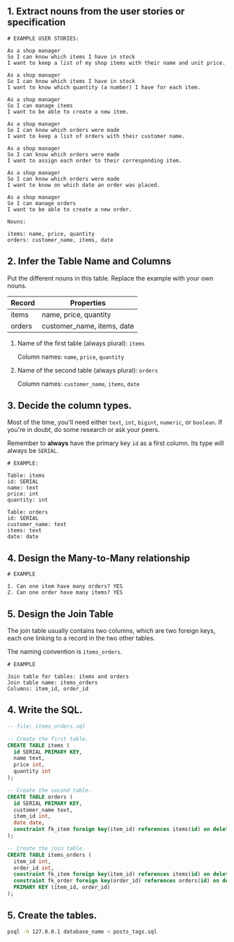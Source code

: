 ## 1. Extract nouns from the user stories or specification

```
# EXAMPLE USER STORIES:

As a shop manager
So I can know which items I have in stock
I want to keep a list of my shop items with their name and unit price.

As a shop manager
So I can know which items I have in stock
I want to know which quantity (a number) I have for each item.

As a shop manager
So I can manage items
I want to be able to create a new item.

As a shop manager
So I can know which orders were made
I want to keep a list of orders with their customer name.

As a shop manager
So I can know which orders were made
I want to assign each order to their corresponding item.

As a shop manager
So I can know which orders were made
I want to know on which date an order was placed. 

As a shop manager
So I can manage orders
I want to be able to create a new order.
```

```
Nouns:

items: name, price, quantity
orders: customer_name, items, date
```

## 2. Infer the Table Name and Columns

Put the different nouns in this table. Replace the example with your own nouns.

| Record                | Properties          |
| --------------------- | ------------------  |
| items                 | name, price, quantity
| orders                | customer_name, items, date

1. Name of the first table (always plural): `items` 

    Column names: `name`, `price`, `quantity`

2. Name of the second table (always plural): `orders` 

    Column names: `customer_name`, `items`, `date`

## 3. Decide the column types.

Most of the time, you'll need either `text`, `int`, `bigint`, `numeric`, or `boolean`. If you're in doubt, do some research or ask your peers.

Remember to **always** have the primary key `id` as a first column. Its type will always be `SERIAL`.

```
# EXAMPLE:

Table: items
id: SERIAL
name: text
price: int
quantity: int

Table: orders
id: SERIAL
customer_name: text
items: text
date: date
```

## 4. Design the Many-to-Many relationship

```
# EXAMPLE

1. Can one item have many orders? YES
2. Can one order have many items? YES
```

## 5. Design the Join Table

The join table usually contains two columns, which are two foreign keys, each one linking to a record in the two other tables.

The naming convention is `items_orders`.

```
# EXAMPLE

Join table for tables: items and orders
Join table name: items_orders
Columns: item_id, order_id
```

## 4. Write the SQL.

```sql
-- file: items_orders.sql

-- Create the first table.
CREATE TABLE items (
  id SERIAL PRIMARY KEY,
  name text,
  price int,
  quantity int
);

-- Create the second table.
CREATE TABLE orders (
  id SERIAL PRIMARY KEY,
  customer_name text,
  item_id int,
  date date,
  constraint fk_item foreign key(item_id) references items(id) on delete cascade
);

-- Create the join table.
CREATE TABLE items_orders (
  item_id int,
  order_id int,
  constraint fk_item foreign key(item_id) references items(id) on delete cascade,
  constraint fk_order foreign key(order_id) references orders(id) on delete cascade,
  PRIMARY KEY (item_id, order_id)
);


```
## 5. Create the tables.

```bash
psql -h 127.0.0.1 database_name < posts_tags.sql